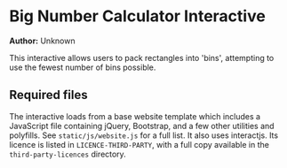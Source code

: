 # Big Number Calculator Interactive

**Author:** Unknown

This interactive allows users to pack rectangles into 'bins', attempting to use the fewest number of bins possible.

## Required files

The interactive loads from a base website template which includes a JavaScript file containing jQuery, Bootstrap, and a few other utilities and polyfills.
See `static/js/website.js` for a full list.
It also uses interactjs.
Its licence is listed in `LICENCE-THIRD-PARTY`, with a full copy available in the `third-party-licences` directory.
